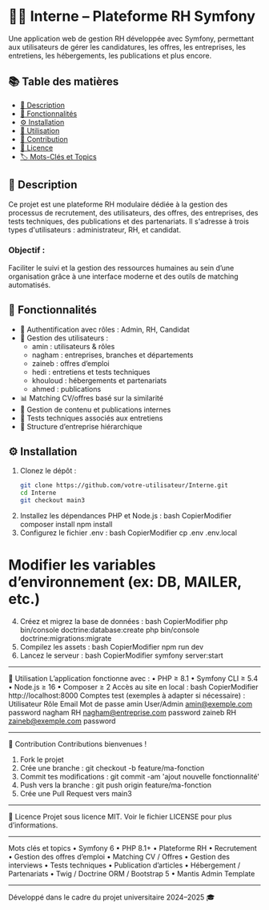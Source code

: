 # 🧑💼 Interne – Plateforme RH Symfony

Une application web de gestion RH développée avec Symfony, permettant aux utilisateurs de gérer les candidatures, les offres, les entreprises, les entretiens, les hébergements, les publications et plus encore.
## 📚 Table des matières

- [📝 Description](#-description)
- [🚀 Fonctionnalités](#-fonctionnalités)
- [⚙️ Installation](#️-installation)
- [🧪 Utilisation](#-utilisation)
- [🤝 Contribution](#-contribution)
- [🪪 Licence](#-licence)
- [🏷️ Mots-Clés et Topics](#️-mots-clés-et-topics)
## 📝 Description

Ce projet est une plateforme RH modulaire dédiée à la gestion des processus de recrutement, des utilisateurs, des offres, des entreprises, des tests techniques, des publications et des partenariats. Il s'adresse à trois types d'utilisateurs : administrateur, RH, et candidat.

### Objectif :
Faciliter le suivi et la gestion des ressources humaines au sein d’une organisation grâce à une interface moderne et des outils de matching automatisés.

## 🚀 Fonctionnalités

- 🔐 Authentification avec rôles : Admin, RH, Candidat
- 👥 Gestion des utilisateurs :  
  - amin : utilisateurs & rôles  
  - nagham : entreprises, branches et départements  
  - zaineb : offres d’emploi  
  - hedi : entretiens et tests techniques  
  - khouloud : hébergements et partenariats  
  - ahmed : publications  
- 📊 Matching CV/offres basé sur la similarité
- 📰 Gestion de contenu et publications internes
- 🧠 Tests techniques associés aux entretiens
- 🏢 Structure d’entreprise hiérarchique

## ⚙️ Installation

1. Clonez le dépôt :
   ```bash
   git clone https://github.com/votre-utilisateur/Interne.git
   cd Interne
   git checkout main3
2.	Installez les dépendances PHP et Node.js :
bash
CopierModifier
composer install
npm install
3.	Configurez le fichier .env :
bash
CopierModifier
cp .env .env.local
# Modifier les variables d’environnement (ex: DB, MAILER, etc.)
4.	Créez et migrez la base de données :
bash
CopierModifier
php bin/console doctrine:database:create
php bin/console doctrine:migrations:migrate
5.	Compilez les assets :
bash
CopierModifier
npm run dev
6.	Lancez le serveur :
bash
CopierModifier
symfony server:start
________________________________________
🧪 Utilisation
L’application fonctionne avec :
•	PHP ≥ 8.1
•	Symfony CLI ≥ 5.4
•	Node.js ≥ 16
•	Composer ≥ 2
Accès au site en local :
bash
CopierModifier
http://localhost:8000
Comptes test (exemples à adapter si nécessaire) :
Utilisateur	Rôle	Email	Mot de passe
amin	User/Admin	amin@exemple.com	password
nagham	RH	nagham@entreprise.com	password
zaineb	RH	zaineb@exemple.com	password
________________________________________
🤝 Contribution
Contributions bienvenues !
1.	Fork le projet
2.	Crée une branche : git checkout -b feature/ma-fonction
3.	Commit tes modifications : git commit -am 'ajout nouvelle fonctionnalité'
4.	Push vers la branche : git push origin feature/ma-fonction
5.	Crée une Pull Request vers main3
________________________________________
🪪 Licence
Projet sous licence MIT. Voir le fichier LICENSE pour plus d’informations.
________________________________________
Mots clés et topics
•	Symfony 6
•	PHP 8.1+
•	Plateforme RH
•	Recrutement
•	Gestion des offres d’emploi
•	Matching CV / Offres
•	Gestion des interviews
•	Tests techniques
•	Publication d’articles
•	Hébergement / Partenariats
•	Twig / Doctrine ORM / Bootstrap 5
•	Mantis Admin Template
________________________________________
Développé dans le cadre du projet universitaire 2024–2025 🎓

